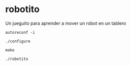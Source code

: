 # robotito

Un jueguito para aprender a mover un robot en un tablero

```
autoreconf -i
```

```
./configure
```

```
make
```

```
./robotito
```

